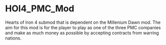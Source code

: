 # HOI4_PMC_Mod
Hearts of Iron 4 submod that is dependent on the Millenium Dawn mod. The aim for this mod is for the player to play as one of the three PMC companies and make as much money as possible by accepting contracts from warring nations.
